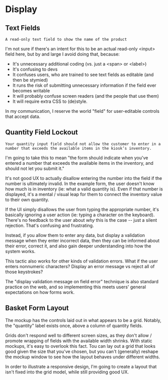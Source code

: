 Display
=======

Text Fields
-----------

    A read-only text field to show the name of the product

I'm not sure if there's an intent for this to be an actual read-only \<input> field here, but by and large I avoid doing that, because:
* It's unnecessary additional coding (vs. just a \<span> or \<label>)
* It's confusing to devs
* It confuses users, who are trained to see text fields as editable (and then be stymied)
* It runs the risk of submitting unnecessary information if the field ever becomes writable
* It will probably confuse screen readers (and the people that use them)
* It will require extra CSS to (de)style.

In my communication, I reserve the world "field" for user-editable controls that accept data.

Quantity Field Lockout
----------------------

    Your quantity input field should not allow the customer to enter in a number that exceeds the available items in the kiosk’s inventory.

I'm going to take this to mean "the form should indicate when you've entered a number that exceeds the available items in the inventory, and should not let you submit it."

It's not good UX to actually disallow entering the number into the field if the number is ultimately invalid. In the example form, the user doesn't know how much is in inventory (ie: what a valid quantity is). Even if that number is displayed, it's a mental / visual leap for them to connect the inventory value to their own quantity. 

If the UI simply disallows the user from typing the appropriate number, it's basically ignoring a user action (ie: typing a character on the keyboard). There's no feedback to the user about *why* this is the case -- just a silent rejection. That's confusing and frustrating.

Instead, if you allow them to enter any data, but display a validation message when they enter incorrect data, then they can be informed about their error, correct it, and also gain deeper understanding into how the system works. 

This tactic also works for other kinds of validation errors. What if the user enters nonnumeric characters? Display an error message vs reject all of those keystrokes?

The "display validation message on field error" technique is also standard practice on the web, and so implementing this meets users' general expectations on how forms work.

Basket Form Layout
------------------

The mockup has the controls laid out in what appears to be a grid. Notably, the "quantity" label exists once, above a column of quantity fields. 

Grids don't respond well to different screen sizes, as they don't allow / promote wrapping of fields with the available width shrinks. With static mockups, it's easy to overlook this fact. Tou can lay out a grid that looks good given the size that you've chosen, but you can't (generally) reshape the mockup window to see how the layout behaves under different widths. 

In order to illustrate a responsive design, I'm going to create a layout that isn't fixed into the grid model, while still providing good UX.